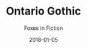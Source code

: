 ---
title: "Ontario Gothic"
subtitle: "Foxes in Fiction"
customForwardUrl: "https://www.youtube.com/watch?v=YeNXFVev8Jg"
displayImg: "https://img.youtube.com/vi/YeNXFVev8Jg/0.jpg"
date: "2018-01-05"
newTab: true 
---